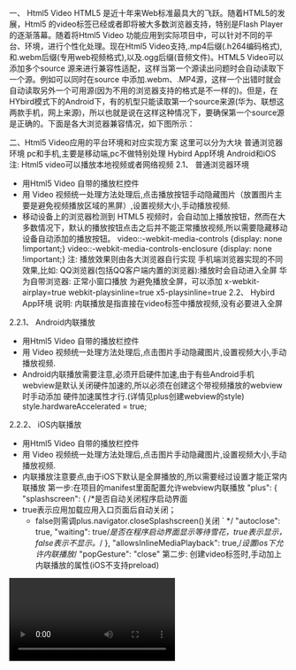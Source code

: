 一、 Html5 Video
HTML5 是近十年来Web标准最具大的飞跃。随着HTML5的发展，Html5 的video标签已经或者即将被大多数浏览器支持，特别是Flash Player的逐渐落幕。随着将Html5 Video 功能应用到实际项目中，可以针对不同的平台、环境，进行个性化处理。现在Html5 Video支持,.mp4后缀(.h264编码格式),和.webm后缀(专用web视频格式),以及.ogg后缀(音频文件)。HTML5 Video可以添加多个source 源来进行兼容性适配，这样当第一个源读出问题时会自动读取下一个源。例如可以同时在source 中添加.webm、.MP4源，这样一个出错时就会自动读取另外一个可用源(因为不用的浏览器支持的格式是不一样的)。但是，在HYbird模式下的Android下，有的机型只能读取第一个source来源(华为、联想这两款手机，网上来源)，所以也就是说在这样这种情况下，要确保第一个source源是正确的。下面是各大浏览器兼容情况，如下图所示：


二、Html5 Video应用的平台环境和对应实现方案
这里可以分为大块
 普通浏览器环境
pc和手机,主要是移动端,pc不做特别处理
 Hybird App环境
Android和iOS
注: Html5 video可以播放本地视频或者网络视频
2.1、 普通浏览器环境
* 用Html5 Video 自带的播放栏控件
* 用 Video 视频统一处理方法处理后,点击播放按钮手动隐藏图片（放置图片主要是避免视频播放区域的黑屏）,设置视频大小,手动播放视频.
* 移动设备上的浏览器检测到 HTML5 视频时，会自动加上播放按钮，然而在大多数情况下，默认的播放按钮点击之后并不能正常播放视频,所以需要隐藏移动设备自动添加的播放按钮。
   video::-webkit-media-controls {display: none !important;}
   video::-webkit-media-controls-enclosure {display: none !important;}
注:
  	播放效果则由各大浏览器自行实现
手机端浏览器实现的不同效果,比如: 
QQ浏览器(包括QQ客户端内置的浏览器):播放时会自动进入全屏
华为自带浏览器: 正常小窗口播放
为避免播放全屏，可以添加
x-webkit-airplay=true webkit-playsinline=true x5-playsinline=true
2.2、 Hybird App环境
说明: 内联播放是指直接在video标签中播放视频,没有必要进入全屏

2.2.1、 Android内联播放
* 用Html5 Video 自带的播放栏控件
* 用 Video 视频统一处理方法处理后,点击图片手动隐藏图片,设置视频大小,手动播放视频.
* Android内联播放需要注意,必须开启硬件加速,由于有些Android手机 webview是默认关闭硬件加速的,所以必须在创建这个带视频播放的webview时手动添加 硬件加速属性才行.(详情见plus创建webview的style)
style.hardwareAccelerated = true;


2.2.2、 iOS内联播放
* 用Html5 Video 自带的播放栏控件
* 用 Video 视频统一处理方法处理后,点击图片手动隐藏图片,设置视频大小,手动播放视频.
* 内联播放注意要点,由于iOS下默认是全屏播放的,所以需要经过设置才能正常内联播放
第一步:在项目的manifest里面配置允许webview内联播放
"plus": {
        		"splashscreen": {
           		/*是否自动关闭程序启动界面
 * true表示应用加载应用入口页面后自动关闭；
     * false则需调plus.navigator.closeSplashscreen()关闭
`   */
   "autoclose": true,
            		"waiting": true/*是否在程序启动界面显示等待雪花，true表示显示，false表示不显示。*/
        },		"allowsInlineMediaPlayback": true,/*设置ios下允许内联播放*/
        		"popGesture": "close"
第二步: 创建video标签时,手动加上内联播放的属性(iOS不支持preload)
<!--　让ios支持内联播放,必须添加 webkit-playsinline 标签-->
<video webkit-playsinline id="videoMedia" controls="controls" preload>
2.2.3、 Android非内联播放
*　通过NJS使用原生播放器来播放视频,传入的url可以是本地的或网络的地址
*　用 Video 视频统一处理方法处理后,点击图片之后,图片保持不变(所以没有必要隐藏图片),直接获取视频的资源地址,传给原生播放器播放
注: 这种模式下,性能要比直接html5自带播放器播放高
2.2.4、 iOS非内联播放
*　用Html5 Video 自带的播放栏控件(非内联播放需要去除特定内联属性”webkit-playsinline”,这样才能全屏播放)
if(!isInlinePlay){　//如果是非内敛,ios需要去除内联样式　
mediaTarget.removeAttribute('webkit-playsinline');
}

三、注意要点
由于将一个<Video>直接显示在页面中,会有各种五花八门的播放器效果,如下图所示:

显然,体验效果并不好,所以现在的做法是用一张模拟播放的图片来替代<Video>所在的地方,而将Video元素设置为1*1像素大小.然后给图片设置点击监听,监听到点击时,播放视频.
注意: 
*	这里不要用{display: none}或者{width:0;height:0;}的方式，因为这样视频元素会处于未激活的状态，给后续的处理带来麻烦.
*	关于点击图片播放视频后,
如果是内联播放模式下(或者是普通浏览器),就应该将图片隐藏,然后将视频大小设置为本来的大小(一般为图片大小)；
如果是非内联播放模式(全屏模式),就没有必要隐藏图片了,因为iOS下会自动打开一个全屏播放器来播放视频,
Android下考虑到Html5 video较卡,所以也会通过使用原生播放器来全屏播放视频.
